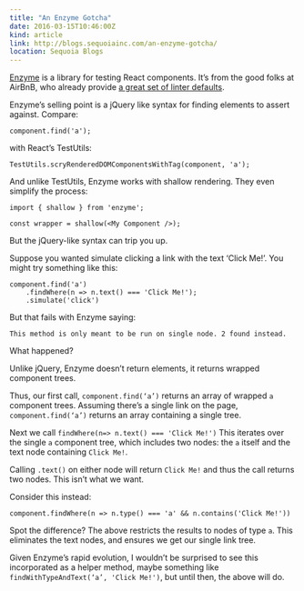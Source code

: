 ```yaml
---
title: "An Enzyme Gotcha"
date: 2016-03-15T10:46:00Z
kind: article
link: http://blogs.sequoiainc.com/an-enzyme-gotcha/
location: Sequoia Blogs
---
```


[Enzyme](https://github.com/airbnb/enzyme) is a library for testing React components. It’s from the good folks at AirBnB, who already provide [a great set of linter defaults](https://github.com/airbnb/javascript).

Enzyme’s selling point is a jQuery like syntax for finding elements to assert against. Compare:

```
component.find('a');
```

with React’s TestUtils:

```
TestUtils.scryRenderedDOMComponentsWithTag(component, 'a');
```

And unlike TestUtils, Enzyme works with shallow rendering.  They even simplify the process:

```
import { shallow } from 'enzyme';

const wrapper = shallow(<My Component />);
```

But the jQuery-like syntax can trip you up.

Suppose you wanted simulate clicking a link with the text ‘Click Me!’. You might try something like this:

```
component.find('a')
	.findWhere(n => n.text() === 'Click Me!');
	.simulate('click')
```

But that fails with Enzyme saying:

```
This method is only meant to be run on single node. 2 found instead.
```

What happened?

Unlike jQuery, Enzyme doesn’t return elements, it returns wrapped component trees.

Thus, our first call, `component.find(‘a’)` returns an array of wrapped `a` component trees. Assuming there’s a single link on the page, `component.find(‘a’)` returns an array containing a single tree.

Next we call `findWhere(n=> n.text() === 'Click Me!')` This iterates over the single `a` component tree, which includes two nodes: the `a` itself and the text node containing `Click Me!`.

Calling `.text()` on either node will return `Click Me!` and thus the call returns two nodes. This isn’t what we want.

Consider this instead:

```
component.findWhere(n => n.type() === 'a' && n.contains('Click Me!'))
```

Spot the difference? The above restricts the results to nodes of type `a`. This eliminates the text nodes, and ensures we get our single link tree.

Given Enzyme’s rapid evolution, I wouldn’t be surprised to see this incorporated as a helper method, maybe something like `findWithTypeAndText(‘a’, 'Click Me!')`, but until then, the above will do.